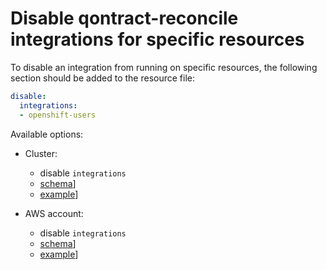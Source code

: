 # Disable qontract-reconcile integrations for specific resources

To disable an integration from running on specific resources, the following section should be added to the resource file:

```yaml
disable:
  integrations:
  - openshift-users
```

Available options:

- Cluster:
    * disable `integrations`
    * [schema](https://github.com/app-sre/qontract-schemas/blob/ad05411b16709ddf94f574cd3356319f3fd7298b/schemas/openshift/cluster-1.yml#L450-L481)]
    * [example](/data/openshift/insights/cluster.yml#L20-27)]

- AWS account:
    * disable `integrations`
    * [schema](https://github.com/app-sre/qontract-schemas/blob/7780755424781d8b88839d2c37e32ccb45fc52da/schemas/aws/account-1.yml#L52-L62)]
    * [example](/data/aws/osio-dev/account.yml#L16-18)]

